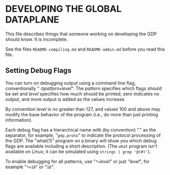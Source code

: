 <!-- Use "pandoc -sS -o README-developers.html README-developers.md" to process this to HTML -->

DEVELOPING THE GLOBAL DATAPLANE
===============================

This file describes things that someone working on developing the
GDP should know.  It is incomplete.

See the files `README-compiling.md` and `README-admin.md`
before you read this file.


Setting Debug Flags
-------------------

You can turn on debugging output using a command line flag,
conventionally "`-D`_pattern_`=`_level_".  The _pattern_ specifies
which flags should be set and _level_ specifies how much
should be printed; zero indicates no output, and more output
is added as the values increase.

By convention _level_ is no greater than 127, and values 100
and above may modify the base behavior of the program (i.e.,
do more than just printing information).

Each debug flag has a hierarchical name with (by convention)
"." as the separator, for example, "`gdp.proto`" to indicate
the protocol processing of the GDP.  The "what(1)" program on
a binary will show you which debug flags are available
including a short description.  (The `what` program isn't available
on Linux; it can be simulated using `strings | grep '@(#)'`).

To enable debugging for all patterns, use "`*=`_level_" or
just "_level_", for example "`*=18`" or "`18`".

<!-- vim: set ai sw=4 sts=4 ts=4 : -->
